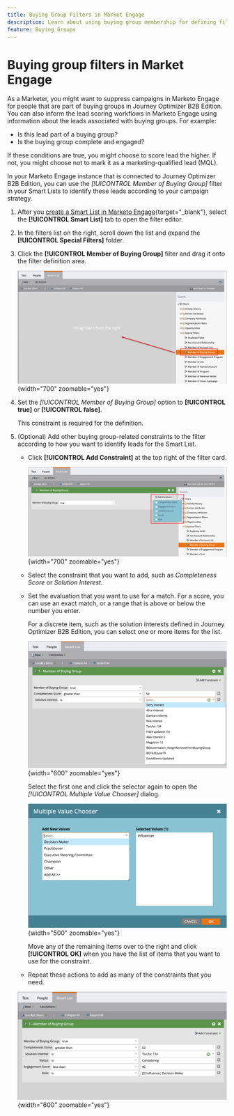 ```yaml
---
title: Buying Group Filters in Market Engage
description: Learn about using buying group membership for defining filters in Marketo Engage Smart Lists.
feature: Buying Groups
---
```

# Buying group filters in Market Engage

As a Marketer, you might want to suppress campaigns in Marketo Engage for people that are part of buying groups in Journey Optimizer B2B Edition. You can also inform the lead scoring workflows in Marketo Engage using information about the leads associated with buying groups. For example:

* Is this lead part of a buying group?
* Is the buying group complete and engaged?

If these conditions are true, you might choose to score lead the higher. If not, you might choose not to mark it as a marketing-qualified lead (MQL).

In your Marketo Engage instance that is connected to Journey Optimizer B2B Edition, you can use the _[!UICONTROL Member of Buying Group]_ filter in your Smart Lists to identify these leads according to your campaign strategy.

1. After you [create a Smart List in Marketo Engage](https://experienceleague.adobe.com/en/docs/marketo/using/product-docs/core-marketo-concepts/smart-lists-and-static-lists/creating-a-smart-list/create-a-smart-list){target="_blank"}, select the **[!UICONTROL Smart List]** tab to open the filter editor. 

1. In the filters list on the right, scroll down the list and expand the **[!UICONTROL Special Filters]** folder.

1. Click the **[!UICONTROL Member of Buying Group]** filter and drag it onto the filter definition area.

   ![Add the Member of Buying Group filter to the Smart List](./assets/me-member-of-buying-group-filter-add.png){width="700" zoomable="yes"}

1. Set the _[!UICONTROL Member of Buying Group]_ option to **[!UICONTROL true]** or **[!UICONTROL false]**. 

   This constraint is required for the definition.

1. (Optional) Add other buying group-related constraints to the filter according to how you want to identify leads for the Smart List.

   * Click **[!UICONTROL Add Constraint]** at the top right of the filter card.

     ![Select another constraint](./assets/me-member-of-buying-group-filter-add-constraint.png){width="700" zoomable="yes"}

   * Select the constraint that you want to add, such as _Completeness Score_ or _Solution Interest_.

   * Set the evaluation that you want to use for a match. For a score, you can use an exact match, or a range that is above or below the number you enter. 
   
      For a discrete item, such as the solution interests defined in Journey Optimizer B2B Edition, you can select one or more items for the list.
      
      ![Select a value for the constraint from the list](./assets/me-member-of-buying-group-filter-constraint-list.png){width="600" zoomable="yes"}

      Select the first one and click the selector again to open the _[!UICONTROL Multiple Value Chooser]_ dialog.

      ![Select multiple values for the constraint](./assets/me-member-of-buying-group-filter-constraint-multiple-value.png){width="500" zoomable="yes"}

      Move any of the remaining items over to the right and click **[!UICONTROL OK]** when you have the list of items that you want to use for the constraint.

   * Repeat these actions to add as many of the constraints that you need.

   ![Member of Buying Group filter with multiple constraints](./assets/me-member-of-buying-group-filter-constraints-complete.png){width="600" zoomable="yes"}
